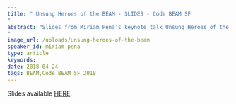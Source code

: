 ```yaml
---
title: " Unsung Heroes of the BEAM - SLIDES - Code BEAM SF
"
abstract: "Slides from Miriam Pena's keynote talk Unsung Heroes of the BEAM - Code BEAM SF 2018
"
image_url: /uploads/unsung-heroes-of-the-beam
speaker_id: miriam-pena
type: article
keywords: 
date: 2018-04-24
tags: BEAM,Code BEAM SF 2018
---
```

Slides available <a href="http://s3.amazonaws.com/erlang-conferences-production/media/files/000/000/891/original/Miriam_Pena_-_Unsung_Heroes_of_BEAM.pdf?1524578242" target="_blank">HERE</a>.
